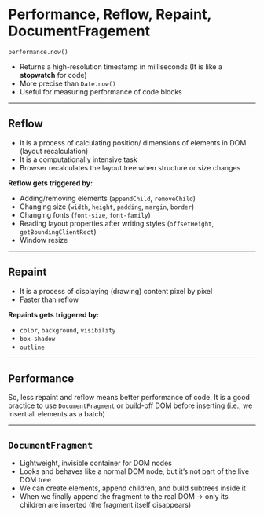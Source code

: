 # Performance, Reflow, Repaint, DocumentFragement

`performance.now()`
- Returns a high-resolution timestamp in milliseconds (It is like a **stopwatch** for code)
- More precise than `Date.now()`
- Useful for measuring performance of code blocks

---

## Reflow
- It is a process of calculating position/ dimensions of elements in DOM (layout recalculation)
- It is a computationally intensive task
- Browser recalculates the layout tree when structure or size changes

**Reflow gets triggered by:**
- Adding/removing elements (`appendChild`, `removeChild`)
- Changing size (`width`, `height`, `padding`, `margin`, `border`)
- Changing fonts (`font-size`, `font-family`)
- Reading layout properties after writing styles (`offsetHeight`, `getBoundingClientRect`)
- Window resize

---

## Repaint
- It is a process of displaying (drawing) content pixel by pixel
- Faster than reflow

**Repaints gets triggered by:**
- `color`, `background`, `visibility`
- `box-shadow`
- `outline`

---

## Performance

So, less repaint and reflow means better performance of code. It is a good practice to use `DocumentFragment` or build-off DOM before inserting (i.e., we insert all elements as a batch)

---

## `DocumentFragment`
- Lightweight, invisible container for DOM nodes
- Looks and behaves like a normal DOM node, but it’s not part of the live DOM tree
- We can create elements, append children, and build subtrees inside it
- When we finally append the fragment to the real DOM → only its children are inserted (the fragment itself disappears)